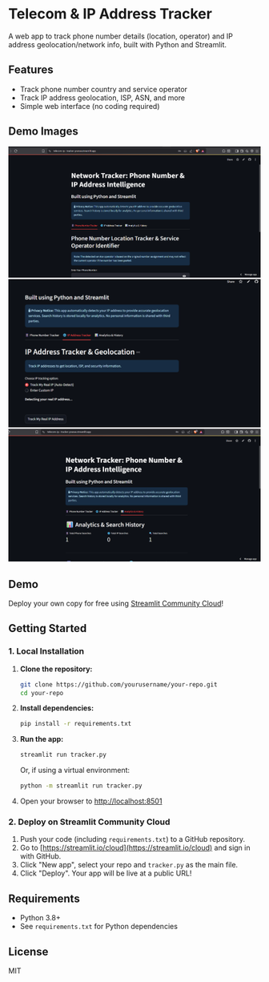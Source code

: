 # Telecom & IP Address Tracker

A web app to track phone number details (location, operator) and IP address geolocation/network info, built with Python and Streamlit.

## Features
- Track phone number country and service operator
- Track IP address geolocation, ISP, ASN, and more
- Simple web interface (no coding required)

## Demo Images
![Telecom tracker](images/telecom.png)
![Ip tracker](images/ipdemo.png)
![analytics](images/analytics.png)

## Demo
Deploy your own copy for free using [Streamlit Community Cloud](https://streamlit.io/cloud)!

## Getting Started

### 1. Local Installation

1. **Clone the repository:**
   ```bash
   git clone https://github.com/yourusername/your-repo.git
   cd your-repo
   ```
2. **Install dependencies:**
   ```bash
   pip install -r requirements.txt
   ```
3. **Run the app:**
   ```bash
   streamlit run tracker.py
   ```
   Or, if using a virtual environment:
   ```bash
   python -m streamlit run tracker.py
   ```
4. Open your browser to [http://localhost:8501](http://localhost:8501)

### 2. Deploy on Streamlit Community Cloud

1. Push your code (including `requirements.txt`) to a GitHub repository.
2. Go to [https://streamlit.io/cloud](https://streamlit.io/cloud) and sign in with GitHub.
3. Click "New app", select your repo and `tracker.py` as the main file.
4. Click "Deploy". Your app will be live at a public URL!

## Requirements
- Python 3.8+
- See `requirements.txt` for Python dependencies

## License
MIT 